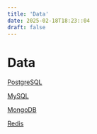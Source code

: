 ```yaml
---
title: 'Data'
date: 2025-02-18T18:23::04
draft: false
---
```


# Data

[PostgreSQL](Data%2020de9234dee342749f029a96dde79634/PostgreSQL%2080855f05784a46e394001bc8f9797b09.md)

[MySQL](Data%2020de9234dee342749f029a96dde79634/MySQL%208f0fc2613c4a49cc85856fe07aab4c6e.md)

[MongoDB](Data%2020de9234dee342749f029a96dde79634/MongoDB%20f430a240f44a421894d586eef607a06a.md)

[Redis](Data%2020de9234dee342749f029a96dde79634/Redis%208b12aaa68583408fb19989777eb49ddb.md)
